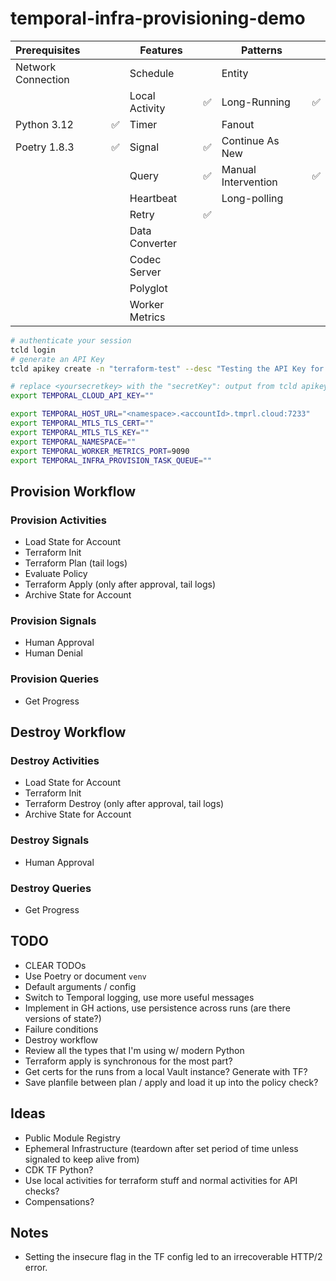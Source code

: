 # temporal-infra-provisioning-demo

| Prerequisites      |   | Features       |    | Patterns             |   |
|:-------------------|---|----------------|----|----------------------|---|
| Network Connection |   | Schedule       |    | Entity               |   |
|                    |   | Local Activity | ✅ | Long-Running        | ✅ |
| Python 3.12        | ✅ | Timer         |    | Fanout              |   |
| Poetry 1.8.3       | ✅ | Signal        | ✅ | Continue As New     |   |
|                    |   | Query          | ✅ | Manual Intervention | ✅ |
|                    |   | Heartbeat      |    | Long-polling        |   |
|                    |   | Retry          | ✅ |                     |   |
|                    |   | Data Converter |    |                     |   |
|                    |   | Codec Server   |    |                     |   |
|                    |   | Polyglot       |    |                     |   |
|                    |   | Worker Metrics |    |                     |   |

```bash
# authenticate your session
tcld login
# generate an API Key
tcld apikey create -n "terraform-test" --desc "Testing the API Key for the TF Provider" -d 90d
```

```bash
# replace <yoursecretkey> with the "secretKey": output from tcld apikey create command
export TEMPORAL_CLOUD_API_KEY=""
```

```bash
export TEMPORAL_HOST_URL="<namespace>.<accountId>.tmprl.cloud:7233"
export TEMPORAL_MTLS_TLS_CERT=""
export TEMPORAL_MTLS_TLS_KEY=""
export TEMPORAL_NAMESPACE=""
export TEMPORAL_WORKER_METRICS_PORT=9090
export TEMPORAL_INFRA_PROVISION_TASK_QUEUE=""
```

## Provision Workflow

### Provision Activities

- Load State for Account
- Terraform Init
- Terraform Plan (tail logs)
- Evaluate Policy
- Terraform Apply (only after approval, tail logs)
- Archive State for Account

### Provision Signals

- Human Approval
- Human Denial

### Provision Queries

- Get Progress

## Destroy Workflow

### Destroy Activities

- Load State for Account
- Terraform Init
- Terraform Destroy (only after approval, tail logs)
- Archive State for Account

### Destroy Signals

- Human Approval

### Destroy Queries

- Get Progress

## TODO

- CLEAR TODOs
- Use Poetry or document `venv`
- Default arguments / config
- Switch to Temporal logging, use more useful messages
- Implement in GH actions, use persistence across runs (are there versions of state?)
- Failure conditions
- Destroy workflow
- Review all the types that I'm using w/ modern Python
- Terraform apply is synchronous for the most part?
- Get certs for the runs from a local Vault instance? Generate with TF?
- Save planfile between plan / apply and load it up into the policy check?

## Ideas

- Public Module Registry
- Ephemeral Infrastructure (teardown after set period of time unless signaled to keep alive from)
- CDK TF Python?
- Use local activities for terraform stuff and normal activities for API checks?
- Compensations?

## Notes

- Setting the insecure flag in the TF config led to an irrecoverable HTTP/2 error.

